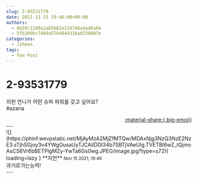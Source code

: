 ```yaml
---
slug: 2-93531779
date: 2021-11-15 19:46:00+09:00
authors:
  - 0d20c1190a2a85b82e124746adad6a66
  - 5fb309bc7489a576484431ba8338807e
categories:
  - Jiheon
tags:
  - Fan Post
---
```


# 2-93531779

<div class="post-container" markdown="1">
<div class="content-container md-sidebar__scrollwrap" markdown="1">

지헌 언니가 어떤 슈퍼 파워를 갖고 싶어요?<br>\#azaria

</div>
</div>

<div style="text-align: right;" markdown="1">
<a href="https://weverse.io/fromis9/fanpost/2-93531779" style="text-align: right;">:material-share:{.big-emoji}</a>
</div>
---

<div class="comments-container md-sidebar__scrollwrap" markdown="1">
<div class="comment" markdown="1">
<div class='id-container' markdown="1">
![](https://phinf.wevpstatic.net/MjAyMzA2MjZfMTQw/MDAxNjg3NzQ3NzE2NzE3.sTjhSGjoy3v4YWgOusaUyTJCAiIDDI34b7SBTjVAeUIg.TVETBI6wZ_tQjmoAsCS6Vr6bBETPlgMZy-YwTa6Gs0wg.JPEG/image.jpg?type=s72){ loading=lazy }
**<span class="artist">지헌</span>** <small>Nov 15 2021, 19:46</small><br>
</div>
<div class='comment-body' markdown="1">
과거로가는능력!
</div>
</div>
</div>
---
